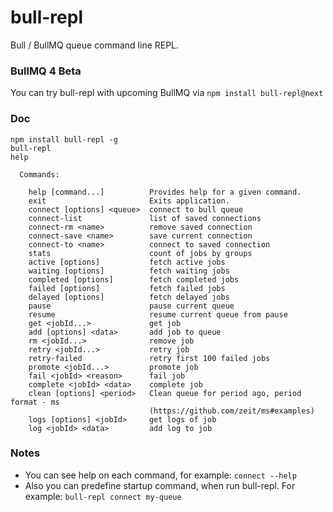 # bull-repl

Bull / BullMQ queue command line REPL.

### BullMQ 4 Beta

You can try bull-repl with upcoming BullMQ via `npm install bull-repl@next`

### Doc

```
npm install bull-repl -g
bull-repl
help
```

```
  Commands:

    help [command...]          Provides help for a given command.
    exit                       Exits application.
    connect [options] <queue>  connect to bull queue
    connect-list               list of saved connections
    connect-rm <name>          remove saved connection
    connect-save <name>        save current connection
    connect-to <name>          connect to saved connection
    stats                      count of jobs by groups
    active [options]           fetch active jobs
    waiting [options]          fetch waiting jobs
    completed [options]        fetch completed jobs
    failed [options]           fetch failed jobs
    delayed [options]          fetch delayed jobs
    pause                      pause current queue
    resume                     resume current queue from pause
    get <jobId...>             get job
    add [options] <data>       add job to queue
    rm <jobId...>              remove job
    retry <jobId...>           retry job
    retry-failed               retry first 100 failed jobs
    promote <jobId...>         promote job
    fail <jobId> <reason>      fail job
    complete <jobId> <data>    complete job
    clean [options] <period>   Clean queue for period ago, period format - ms
                               (​https://github.com/zeit/ms#examples​)
    logs [options] <jobId>     get logs of job
    log <jobId> <data>         add log to job
```

### Notes

- You can see help on each command, for example: `connect --help`
- Also you can predefine startup command, when run bull-repl. For example: `bull-repl connect my-queue`
